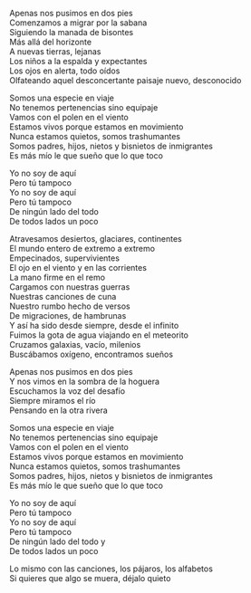 Apenas nos pusimos en dos pies  
Comenzamos a migrar por la sabana  
Siguiendo la manada de bisontes  
Más allá del horizonte  
A nuevas tierras, lejanas  
Los niños a la espalda y expectantes  
Los ojos en alerta, todo oídos  
Olfateando aquel desconcertante paisaje nuevo, desconocido

Somos una especie en viaje  
No tenemos pertenencias sino equipaje  
Vamos con el polen en el viento  
Estamos vivos porque estamos en movimiento  
Nunca estamos quietos, somos trashumantes  
Somos padres, hijos, nietos y bisnietos de inmigrantes  
Es más mío le que sueño que lo que toco

Yo no soy de aquí  
Pero tú tampoco  
Yo no soy de aquí  
Pero tú tampoco  
De ningún lado del todo  
De todos lados un poco

Atravesamos desiertos, glaciares, continentes  
El mundo entero de extremo a extremo  
Empecinados, supervivientes  
El ojo en el viento y en las corrientes  
La mano firme en el remo  
Cargamos con nuestras guerras  
Nuestras canciones de cuna  
Nuestro rumbo hecho de versos  
De migraciones, de hambrunas  
Y así ha sido desde siempre, desde el infinito  
Fuimos la gota de agua viajando en el meteorito  
Cruzamos galaxias, vacío, milenios  
Buscábamos oxígeno, encontramos sueños

Apenas nos pusimos en dos pies  
Y nos vimos en la sombra de la hoguera  
Escuchamos la voz del desafío  
Siempre miramos el río  
Pensando en la otra rivera

Somos una especie en viaje  
No tenemos pertenencias sino equipaje  
Vamos con el polen en el viento  
Estamos vivos porque estamos en movimiento  
Nunca estamos quietos, somos trashumantes  
Somos padres, hijos, nietos y bisnietos de inmigrantes  
Es más mío le que sueño que lo que toco

Yo no soy de aquí  
Pero tú tampoco  
Yo no soy de aquí  
Pero tú tampoco  
De ningún lado del todo y  
De todos lados un poco

Lo mismo con las canciones, los pájaros, los alfabetos  
Si quieres que algo se muera, déjalo quieto